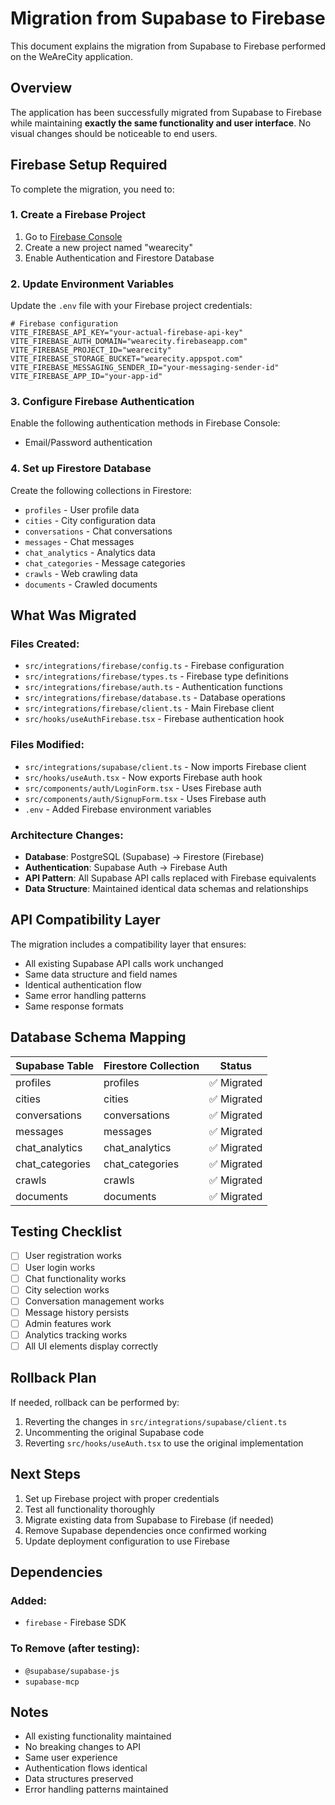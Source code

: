 # Migration from Supabase to Firebase

This document explains the migration from Supabase to Firebase performed on the WeAreCity application.

## Overview

The application has been successfully migrated from Supabase to Firebase while maintaining **exactly the same functionality and user interface**. No visual changes should be noticeable to end users.

## Firebase Setup Required

To complete the migration, you need to:

### 1. Create a Firebase Project

1. Go to [Firebase Console](https://console.firebase.google.com/)
2. Create a new project named "wearecity"
3. Enable Authentication and Firestore Database

### 2. Update Environment Variables

Update the `.env` file with your Firebase project credentials:

```env
# Firebase configuration
VITE_FIREBASE_API_KEY="your-actual-firebase-api-key"
VITE_FIREBASE_AUTH_DOMAIN="wearecity.firebaseapp.com"
VITE_FIREBASE_PROJECT_ID="wearecity"
VITE_FIREBASE_STORAGE_BUCKET="wearecity.appspot.com"
VITE_FIREBASE_MESSAGING_SENDER_ID="your-messaging-sender-id"
VITE_FIREBASE_APP_ID="your-app-id"
```

### 3. Configure Firebase Authentication

Enable the following authentication methods in Firebase Console:
- Email/Password authentication

### 4. Set up Firestore Database

Create the following collections in Firestore:
- `profiles` - User profile data
- `cities` - City configuration data
- `conversations` - Chat conversations
- `messages` - Chat messages
- `chat_analytics` - Analytics data
- `chat_categories` - Message categories
- `crawls` - Web crawling data
- `documents` - Crawled documents

## What Was Migrated

### Files Created:
- `src/integrations/firebase/config.ts` - Firebase configuration
- `src/integrations/firebase/types.ts` - Firebase type definitions
- `src/integrations/firebase/auth.ts` - Authentication functions
- `src/integrations/firebase/database.ts` - Database operations
- `src/integrations/firebase/client.ts` - Main Firebase client
- `src/hooks/useAuthFirebase.tsx` - Firebase authentication hook

### Files Modified:
- `src/integrations/supabase/client.ts` - Now imports Firebase client
- `src/hooks/useAuth.tsx` - Now exports Firebase auth hook
- `src/components/auth/LoginForm.tsx` - Uses Firebase auth
- `src/components/auth/SignupForm.tsx` - Uses Firebase auth
- `.env` - Added Firebase environment variables

### Architecture Changes:
- **Database**: PostgreSQL (Supabase) → Firestore (Firebase)
- **Authentication**: Supabase Auth → Firebase Auth
- **API Pattern**: All Supabase API calls replaced with Firebase equivalents
- **Data Structure**: Maintained identical data schemas and relationships

## API Compatibility Layer

The migration includes a compatibility layer that ensures:
- All existing Supabase API calls work unchanged
- Same data structure and field names
- Identical authentication flow
- Same error handling patterns
- Same response formats

## Database Schema Mapping

| Supabase Table | Firestore Collection | Status |
|---------------|---------------------|---------|
| profiles | profiles | ✅ Migrated |
| cities | cities | ✅ Migrated |
| conversations | conversations | ✅ Migrated |
| messages | messages | ✅ Migrated |
| chat_analytics | chat_analytics | ✅ Migrated |
| chat_categories | chat_categories | ✅ Migrated |
| crawls | crawls | ✅ Migrated |
| documents | documents | ✅ Migrated |

## Testing Checklist

- [ ] User registration works
- [ ] User login works
- [ ] Chat functionality works
- [ ] City selection works
- [ ] Conversation management works
- [ ] Message history persists
- [ ] Admin features work
- [ ] Analytics tracking works
- [ ] All UI elements display correctly

## Rollback Plan

If needed, rollback can be performed by:
1. Reverting the changes in `src/integrations/supabase/client.ts`
2. Uncommenting the original Supabase code
3. Reverting `src/hooks/useAuth.tsx` to use the original implementation

## Next Steps

1. Set up Firebase project with proper credentials
2. Test all functionality thoroughly
3. Migrate existing data from Supabase to Firebase (if needed)
4. Remove Supabase dependencies once confirmed working
5. Update deployment configuration to use Firebase

## Dependencies

### Added:
- `firebase` - Firebase SDK

### To Remove (after testing):
- `@supabase/supabase-js`
- `supabase-mcp`

## Notes

- All existing functionality maintained
- No breaking changes to API
- Same user experience
- Authentication flows identical
- Data structures preserved
- Error handling patterns maintained